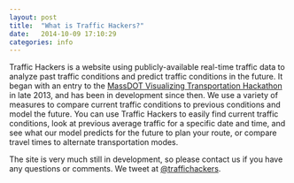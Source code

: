 ```yaml
---
layout: post
title:  "What is Traffic Hackers?"
date:   2014-10-09 17:10:29
categories: info
---
```

Traffic Hackers is a website using publicly-available real-time traffic data to analyze past traffic conditions and predict traffic conditions in the future. It began with an entry to the [MassDOT Visualizing Transportation Hackathon][hackathon] in late 2013, and has been in development since then. We use a variety of measures to compare current traffic conditions to previous conditions and model the future. You can use Traffic Hackers to easily find current traffic conditions, look at previous average traffic for a specific date and time, and see what our model predicts for the future to plan your route, or compare travel times to alternate transportation modes.

The site is very much still in development, so please contact us if you have any questions or comments. We tweet at [@traffichackers][traffichackers].

[traffichackers]: https://twitter.com/traffichackers
[hackathon]:      http://masstransporthack.challengepost.com
